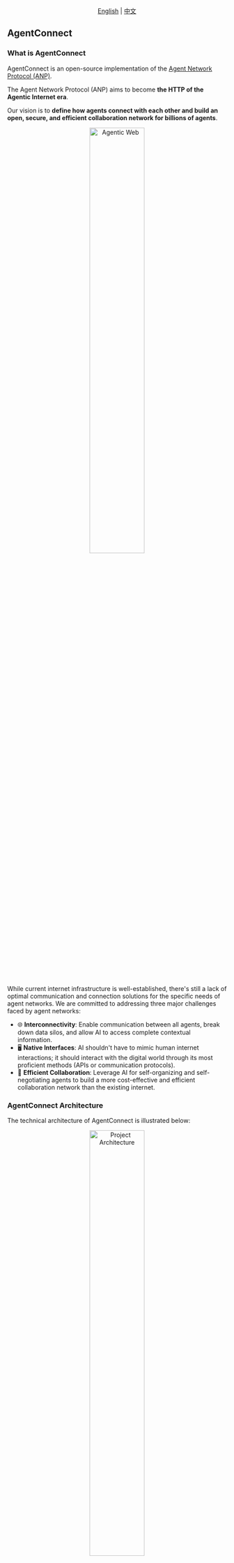 <div align="center">
  
[English](README.md) | [中文](README.cn.md)

</div>

## AgentConnect

### What is AgentConnect

AgentConnect is an open-source implementation of the [Agent Network Protocol (ANP)](https://github.com/agent-network-protocol/AgentNetworkProtocol).

The Agent Network Protocol (ANP) aims to become **the HTTP of the Agentic Internet era**.

Our vision is to **define how agents connect with each other and build an open, secure, and efficient collaboration network for billions of agents**.

<p align="center">
  <img src="/images/agentic-web.png" width="50%" alt="Agentic Web"/>
</p>

While current internet infrastructure is well-established, there's still a lack of optimal communication and connection solutions for the specific needs of agent networks. We are committed to addressing three major challenges faced by agent networks:

- 🌐 **Interconnectivity**: Enable communication between all agents, break down data silos, and allow AI to access complete contextual information.
- 🖥️ **Native Interfaces**: AI shouldn't have to mimic human internet interactions; it should interact with the digital world through its most proficient methods (APIs or communication protocols).
- 🤝 **Efficient Collaboration**: Leverage AI for self-organizing and self-negotiating agents to build a more cost-effective and efficient collaboration network than the existing internet.

### AgentConnect Architecture

The technical architecture of AgentConnect is illustrated below:

<p align="center">
  <img src="/images/agent-connect-architecture.png" width="50%" alt="Project Architecture"/>
</p>

Corresponding to the three-layer architecture of the Agent Network Protocol, AgentConnect primarily includes:

1. 🔒 **Authentication and End-to-End Encryption Modules**
   Implements W3C DID-based authentication and end-to-end encrypted communication, including DID document generation, verification, retrieval, and end-to-end encryption based on DID and ECDHE (Elliptic Curve Diffie-Hellman Ephemeral). Currently supports **HTTP-based DID authentication**.

2. 🌍 **Meta-Protocol Module**
   Built on LLM (Large Language Models) and meta-protocols, this module handles application protocol negotiation, protocol code implementation, protocol debugging, and protocol processing. The current release ships the scaffolding but the flows are not yet wired into the default examples.

3. 📡 **Application Layer Protocol Integration Framework**
   Manages protocol specifications and code for communication with other agents, including protocol loading, unloading, configuration, and processing. This framework enables agents to easily load and run required protocols on demand, accelerating protocol negotiation.

Beyond these features, AgentConnect will focus on performance and multi-platform support:

- **Performance**: As a fundamental codebase, we aim to provide optimal performance and plan to rewrite core components in Rust.
- **Multi-Platform**: Currently supports Mac, Linux, and Windows, with future support for mobile platforms and browsers.

### Documentation

- Learn more about AgentNetworkProtocol: [Agent Network Protocol (ANP)](https://github.com/agent-network-protocol/AgentNetworkProtocol)
- For our overall design philosophy, check our technical whitepaper: [AgentNetworkProtocol Technical White Paper](https://github.com/agent-network-protocol/AgentNetworkProtocol/blob/main/01-AgentNetworkProtocol%20Technical%20White%20Paper.md)

Here are some of our blogs:

- This is our understanding of the agent network: [What's Different About the Agentic Web](https://github.com/agent-network-protocol/AgentNetworkProtocol/blob/main/blogs/What-Makes-Agentic-Web-Different.md)

- A brief introduction to did:wba: [did:wba - Web-Based Decentralized Identifiers](https://github.com/agent-network-protocol/AgentNetworkProtocol/blob/main/blogs/did:wba,%20a%20Web-based%20Decentralized%20Identifier.md)

- We compared the differences between did:wba and technologies like OpenID Connect and API keys: [Comparison of did:wba with OpenID Connect and API keys](https://github.com/agent-network-protocol/AgentNetworkProtocol/blob/main/blogs/Comparison%20of%20did:wba%20with%20OpenID%20Connect%20and%20API%20keys.md)

- We analyzed the security principles of did:wba: [Security Principles of did:wba](https://github.com/agent-network-protocol/AgentNetworkProtocol/blob/main/blogs/did%3Awba-security-principles.md)

- Three Technical Approaches to AI-Internet Interaction: [Three Technical Approaches to AI-Internet Interaction](https://github.com/agent-network-protocol/AgentNetworkProtocol/blob/main/blogs/Three_Technical_Approaches_to_AI_Internet_Interaction.md)


### Milestones

Both protocol and implementation development follow this progression:

- [x] Build authentication and end-to-end encrypted communication protocol and implementation. This foundational core is essentially complete.
- [x] Meta-protocol design and implementation. Protocol design and code development are basically complete.
- [ ] Application layer protocol design and development. Currently in progress.

To establish ANP as an industry standard, we plan to form an ANP Standardization Committee at an appropriate time, working towards recognition by international standardization organizations like W3C.

### Installation

```bash
pip install agent-connect
```

### Local Development Setup

Use [uv](https://github.com/astral-sh/uv) to create an isolated environment and install the project in editable mode:

```bash
uv venv .venv
uv pip install --python .venv/bin/python --editable .
```

You can now invoke scripts with uv. The examples below assume the commands are executed from the repository root:

```bash
uv run --python .venv/bin/python python -m pip --version
```

> Tip: set `UV_PYTHON=.venv/bin/python` in your shell to omit the `--python` flag from subsequent `uv run` commands.

Clone the repository (if you have not already):

```bash
git clone https://github.com/agent-network-protocol/AgentConnect.git
```

### Repository Structure

The `agent_connect/` package contains the SDK modules that power the examples and published wheel:

- `agent_connect/authentication`: DID WBA helpers covering document creation, signing, authentication headers, and verification services.
- `agent_connect/anp_crawler`: Utilities that traverse ANP registries and example endpoints; useful for quick interoperability checks.
- `agent_connect/utils`: Shared helpers such as cryptographic primitives and serialization helpers that are reused across modules.
- `agent_connect/meta_protocol`: Meta-protocol negotiation scaffolding based on LLM prompts. The interfaces are present but the flows are not yet activated in this release.
- `agent_connect/e2e_encryption`: Planned end-to-end encryption utilities. The current SDK publishes the package for forward compatibility, although no active features depend on it yet.

Example scripts live under `examples/`, documentation in `docs/`, and packaging artifacts within `dist/`.

### Using AgentConnect

The `agent_connect` package can be imported directly after installation:

```python
from agent_connect.authentication import create_did_wba_document

document, keys = create_did_wba_document(hostname="demo.agent-network")
print(document["id"])
```

#### DID WBA Offline Authentication Workflow

did:wba is a Web-based Decentralized Identifier. More information: [did:wba, a Web-based Decentralized Identifier](https://github.com/agent-network-protocol/AgentNetworkProtocol/blob/main/blogs/did%3Awba%2C%20a%20Web-based%20Decentralized%20Identifier.md).

The `examples/python/did_wba_examples/` directory provides a step-by-step walkthrough that stays fully local (no HTTP traffic required) and demonstrates how to build, validate, and verify DID headers using the SDK:

1. **`create_did_document.py`** – Generates a `did:wba` identifier, writes the DID document to `examples/python/did_wba_examples/generated/did.json`, and stores the associated key pair. Run:

   ```bash
   uv run --python .venv/bin/python python examples/python/did_wba_examples/create_did_document.py
   ```

2. **`validate_did_document.py`** – Loads (or regenerates) the DID document and checks the required contexts, verification method wiring, and HTTPS service endpoint. Run:

   ```bash
   uv run --python .venv/bin/python python examples/python/did_wba_examples/validate_did_document.py
   ```

3. **`authenticate_and_verify.py`** – Uses `DIDWbaAuthHeader` to sign an authentication header with `docs/did_public/public-private-key.pem`, then verifies it with `DidWbaVerifier` configured with the RS256 demo keys under `docs/jwt_rs256/`. The script issues and validates a bearer token entirely in memory. Run:

   ```bash
   uv run --python .venv/bin/python python examples/python/did_wba_examples/authenticate_and_verify.py
   ```

These scripts showcase how to compose the building blocks from `agent_connect/authentication`. When adapting to your infrastructure, replace the demo documents and keys with your own material, or plug in a real DID resolver instead of the local stub used in the examples.

You can also experience DID WBA authentication through our demo page: [DID WBA Authentication Page](https://service.agent-network-protocol.com/wba/examples/). This page demonstrates the process of creating a DID identity on one platform (pi-unlimited.com) and then verifying the identity on another platform (service.agent-network-protocol.com).

#### Meta-Protocol Negotiation Example

We support meta-protocol negotiation where Alice and Bob first negotiate a protocol, generate processing code, and then communicate using the protocol code.

Run the demo code in examples/negotiation_mode directory. Start Bob's node first, then Alice's node.

1. Start Bob's node
```bash
python negotiation_bob.py
```

2. Start Alice's node
```bash
python negotiation_alice.py
```

The logs will show successful connection, protocol negotiation, code generation, and data communication between Alice and Bob.

> Note:
> Meta-protocol negotiation requires Azure OpenAI API configuration (currently only supports Azure OpenAI). Configure these environment variables in the ".env" file in the project root: AZURE_OPENAI_API_KEY, AZURE_OPENAI_ENDPOINT, AZURE_OPENAI_DEPLOYMENT, AZURE_OPENAI_MODEL_NAME


### Tools

#### DID Document Generation Tool
We provide a DID document generation tool, which you can run by executing `python generate_did_doc.py` to generate a DID document.

```bash
python generate_did_doc.py <did> [--agent-description-url URL] [--verbose]
```

For detailed usage, refer to the documentation: [README_did_generater_cn.md](tools/did_generater/README_did_generater_cn.md).

#### Agent Network Explorer

You can explore the Agent Network using natural language through our web-based tool:

- [ANP Network Explorer](https://service.agent-network-protocol.com/anp-explorer/)

This tool allows you to:
- Explore the Agent Network Protocol (ANP) ecosystem using natural language
- Connect to the world of agents through the ANP protocol
- Interact with various types of agents by simply entering the URL of their agent description document

The explorer provides an intuitive interface to understand how agents communicate and operate within the ANP framework, making it easier to visualize the connections and capabilities of different agents in the network.




### Contact Us

Author: Gaowei Chang  
Email: chgaowei@gmail.com  
- Discord: [https://discord.gg/sFjBKTY7sB](https://discord.gg/sFjBKTY7sB)  
- Website: [https://agent-network-protocol.com/](https://agent-network-protocol.com/)  
- GitHub: [https://github.com/agent-network-protocol/AgentNetworkProtocol](https://github.com/agent-network-protocol/AgentNetworkProtocol)
- WeChat: flow10240

## Contributing

Contributions are welcome! Please see [CONTRIBUTING.md](CONTRIBUTING.md) for details.

## License

This project is open-sourced under the MIT License. See the [LICENSE](LICENSE) file for details.

## Copyright Notice
Copyright (c) 2024 GaoWei Chang  
This file is released under the [MIT License](./LICENSE). You are free to use and modify it, but you must retain this copyright notice.
